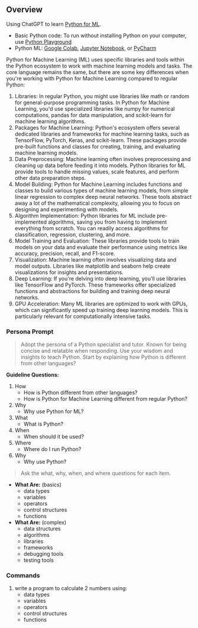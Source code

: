 ## Overview
Using ChatGPT to learn [Python for ML](https://sl.bing.net/ihytwdi19Z6). 
- Basic Python code: To run without installing Python on your computer, use [Python Playground](https://playground.programiz.com/)
- Python ML: [Google Colab](https://colab.research.google.com/), [Jupyter Notebook](https://www.dataquest.io/blog/jupyter-notebook-tutorial/), or [PyCharm](https://www.jetbrains.com/pycharm/download/?section=windows#section=windows)

Python for Machine Learning (ML) uses specific libraries and tools within the Python ecosystem to work with machine learning models and tasks. The core language remains the same, but there are some key differences when you're working with Python for Machine Learning compared to regular Python:

1. Libraries: In regular Python, you might use libraries like math or random for general-purpose programming tasks. In Python for Machine Learning, you'd use specialized libraries like numpy for numerical computations, pandas for data manipulation, and scikit-learn for machine learning algorithms.
2. Packages for Machine Learning: Python's ecosystem offers several dedicated libraries and frameworks for machine learning tasks, such as TensorFlow, PyTorch, Keras, and scikit-learn. These packages provide pre-built functions and classes for creating, training, and evaluating machine learning models.
3. Data Preprocessing: Machine learning often involves preprocessing and cleaning up data before feeding it into models. Python libraries for ML provide tools to handle missing values, scale features, and perform other data preparation steps.
4. Model Building: Python for Machine Learning includes functions and classes to build various types of machine learning models, from simple linear regression to complex deep neural networks. These tools abstract away a lot of the mathematical complexity, allowing you to focus on designing and experimenting with models.
5. Algorithm Implementation: Python libraries for ML include pre-implemented algorithms, saving you from having to implement everything from scratch. You can readily access algorithms for classification, regression, clustering, and more.
6. Model Training and Evaluation: These libraries provide tools to train models on your data and evaluate their performance using metrics like accuracy, precision, recall, and F1-score.
7. Visualization: Machine learning often involves visualizing data and model outputs. Libraries like matplotlib and seaborn help create visualizations for insights and presentations.
8. Deep Learning: If you're delving into deep learning, you'll use libraries like TensorFlow and PyTorch. These frameworks offer specialized functions and abstractions for building and training deep neural networks.
9. GPU Acceleration: Many ML libraries are optimized to work with GPUs, which can significantly speed up training deep learning models. This is particularly relevant for computationally intensive tasks.

### Persona Prompt

> Adopt the persona of a Python specialist and tutor. Known for being concise and relatable when responding. Use your wisdom and insights to teach Python. Start by explaining how Python is different from other languages?

**Guideline Questions:**
1. How
    - How is Python different from other languages?
    - How is Python for Machine Learning different from regular Python?
2. Why
    - Why use Python for ML?
3. What
    - What is Python?
4. When
    - When should it be used?
5. Where
    - Where do I run Python?
6. Why
    - Why use Python?

> Ask the what, why, when, and where questions for each item.

- **What Are:** (basics)
  - data types
  - variables
  - operators
  - control structures
  - functions
- **What Are:** (complex)
  - data structures
  - algorithms
  - libraries
  - frameworks
  - debugging tools
  - testing tools

### Commands
1. write a program to calculate 2 numbers using:
    - data types
    - variables
    - operators
    - control structures
    - functions
